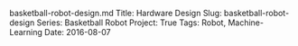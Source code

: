 basketball-robot-design.md
Title: Hardware Design
Slug: basketball-robot-design
Series: Basketball Robot
Project: True
Tags: Robot, Machine-Learning
Date: 2016-08-07

